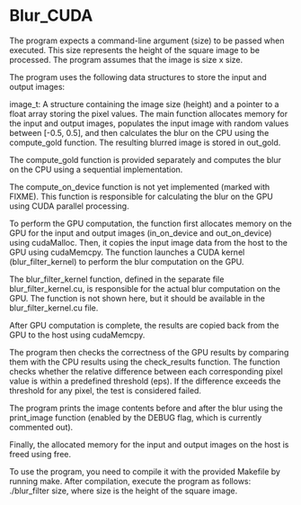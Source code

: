 # Blur_CUDA
The program expects a command-line argument (size) to be passed when executed. This size represents the height of the square image to be processed. The program assumes that the image is size x size.

The program uses the following data structures to store the input and output images:

image_t: A structure containing the image size (height) and a pointer to a float array storing the pixel values.
The main function allocates memory for the input and output images, populates the input image with random values between [-0.5, 0.5], and then calculates the blur on the CPU using the compute_gold function. The resulting blurred image is stored in out_gold.

The compute_gold function is provided separately and computes the blur on the CPU using a sequential implementation.

The compute_on_device function is not yet implemented (marked with FIXME). This function is responsible for calculating the blur on the GPU using CUDA parallel processing.

To perform the GPU computation, the function first allocates memory on the GPU for the input and output images (in_on_device and out_on_device) using cudaMalloc. Then, it copies the input image data from the host to the GPU using cudaMemcpy. The function launches a CUDA kernel (blur_filter_kernel) to perform the blur computation on the GPU.

The blur_filter_kernel function, defined in the separate file blur_filter_kernel.cu, is responsible for the actual blur computation on the GPU. The function is not shown here, but it should be available in the blur_filter_kernel.cu file.

After GPU computation is complete, the results are copied back from the GPU to the host using cudaMemcpy.

The program then checks the correctness of the GPU results by comparing them with the CPU results using the check_results function. The function checks whether the relative difference between each corresponding pixel value is within a predefined threshold (eps). If the difference exceeds the threshold for any pixel, the test is considered failed.

The program prints the image contents before and after the blur using the print_image function (enabled by the DEBUG flag, which is currently commented out).

Finally, the allocated memory for the input and output images on the host is freed using free.

To use the program, you need to compile it with the provided Makefile by running make. After compilation, execute the program as follows: ./blur_filter size, where size is the height of the square image.
